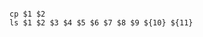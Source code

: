 <!-- layout:code post: add-ins-jobs_notation -->

```

cp $1 $2
ls $1 $2 $3 $4 $5 $6 $7 $8 $9 ${10} ${11}

```
